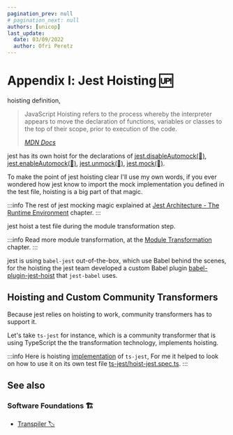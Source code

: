 ```yaml
---
pagination_prev: null
# pagination_next: null
authors: [unicop]
last_update:
  date: 03/09/2022
  author: Ofri Peretz
---
```


# Appendix Ⅰ: Jest Hoisting 🆙

hoisting definition,

> JavaScript Hoisting refers to the process whereby the interpreter appears to move the declaration of functions, variables or classes to the top of their scope, prior to execution of the code.
>
> _[MDN Docs](https://developer.mozilla.org/en-US/docs/Glossary/Hoisting)_

jest has its own hoist for the declarations of [jest.disableAutomock(🤡)](../mocks/jest-disable-automock.md), [jest.enableAutomock(🤡)](../mocks/jest-enable-automock.md), [jest.unmock(🤡)](../mocks/jest-unmock.md), [jest.mock(🤡)](../mocks/jest-mock.md).

To make the point of jest hoisting clear I'll use my own words, if you ever wondered how jest know to import the mock implementation you defined in the test file, hoisting is a big part of that magic.

:::info
The rest of jest mocking magic explained at [Jest Architecture - The Runtime Environment](./part-5-the-runtime-environment.md) chapter.
:::

jest hoist a test file during the module transformation step.

:::info
Read more module transformation, at the [Module Transformation](./part-6-modules-transformation.md) chapter.
:::

jest is using `babel-jest` out-of-the-box, which use Babel behind the scenes, for the hoisting the jest team developed a custom Babel plugin [babel-plugin-jest-hoist][babel-plugin-jest-hoist-link] that `jest-babel` uses.

## Hoisting and Custom Community Transformers

Because jest relies on hoisting to work, community transformers has to support it.

Let's take `ts-jest` for instance, which is a community transformer that is using TypeScript the the transformation technology, implements hoisting.

:::info
Here is hoisting [implementation](https://github.com/kulshekhar/ts-jest/blob/main/src/transformers/hoist-jest.ts) of `ts-jest`, For me it helped to look on how to use it on its own test file [ts-jest/hoist-jest.spec.ts][hoist-jest.spec.ts-link].
:::

[babel-jest-link]: https://github.com/facebook/jest/tree/main/packages/babel-jest
[babel-plugin-jest-hoist-link]: https://github.com/facebook/jest/tree/main/packages/babel-plugin-jest-hoist
[hoist-jest.spec.ts-link]: https://github.com/kulshekhar/ts-jest/blob/main/src/transformers/hoist-jest.spec.ts

## See also

### Software Foundations 🏗️

- [Transpiler 🏷️](../../../../foundations/transpiler.md)
